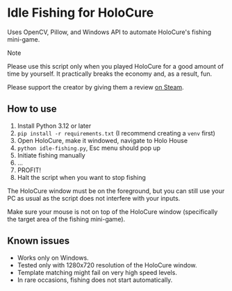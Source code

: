 # Idle Fishing for HoloCure

Uses OpenCV, Pillow, and Windows API to automate HoloCure's fishing mini-game.

> [!NOTE]  
> Please use this script only when you played HoloCure for a good amount of time by yourself. It practically breaks the economy and, as a result, fun.
>
> Please support the creator by giving them a review [on Steam](https://store.steampowered.com/app/2420510/HoloCure__Save_the_Fans/).

## How to use

1. Install Python 3.12 or later
2. `pip install -r requirements.txt` (I recommend creating a `venv` first)
3. Open HoloCure, make it windowed, navigate to Holo House
4. `python idle-fishing.py`, Esc menu should pop up
5. Initiate fishing manually
6. ...
7. PROFIT!
8. Halt the script when you want to stop fishing

The HoloCure window must be on the foreground, but you can still use your PC as usual as the script does not interfere with your inputs.

Make sure your mouse is not on top of the HoloCure window (specifically the target area of the fishing mini-game).

## Known issues

- Works only on Windows.
- Tested only with 1280x720 resolution of the HoloCure window.
- Template matching might fail on very high speed levels.
- In rare occasions, fishing does not start automatically.
